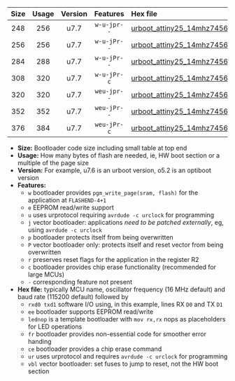 |Size|Usage|Version|Features|Hex file|
|:-:|:-:|:-:|:-:|:--|
|248|256|u7.7|`w-u-jpr--`|[urboot_attiny25_14mhz7456_57600bps_rxb0_txb1_lednop_ur_vbl.hex](https://raw.githubusercontent.com/stefanrueger/urboot.hex/main/mcus/attiny25/fcpu_14mhz7456/57600_bps/urboot_attiny25_14mhz7456_57600bps_rxb0_txb1_lednop_ur_vbl.hex)|
|256|256|u7.7|`w-u-jPr--`|[urboot_attiny25_14mhz7456_57600bps_rxb0_txb1_ur_vbl.hex](https://raw.githubusercontent.com/stefanrueger/urboot.hex/main/mcus/attiny25/fcpu_14mhz7456/57600_bps/urboot_attiny25_14mhz7456_57600bps_rxb0_txb1_ur_vbl.hex)|
|284|288|u7.7|`w-u-jPr--`|[urboot_attiny25_14mhz7456_57600bps_rxb0_txb1_lednop_fr_ur_vbl.hex](https://raw.githubusercontent.com/stefanrueger/urboot.hex/main/mcus/attiny25/fcpu_14mhz7456/57600_bps/urboot_attiny25_14mhz7456_57600bps_rxb0_txb1_lednop_fr_ur_vbl.hex)|
|308|320|u7.7|`w-u-jPr-c`|[urboot_attiny25_14mhz7456_57600bps_rxb0_txb1_lednop_fr_ce_ur_vbl.hex](https://raw.githubusercontent.com/stefanrueger/urboot.hex/main/mcus/attiny25/fcpu_14mhz7456/57600_bps/urboot_attiny25_14mhz7456_57600bps_rxb0_txb1_lednop_fr_ce_ur_vbl.hex)|
|320|320|u7.7|`weu-jpr--`|[urboot_attiny25_14mhz7456_57600bps_rxb0_txb1_ee_lednop_ur_vbl.hex](https://raw.githubusercontent.com/stefanrueger/urboot.hex/main/mcus/attiny25/fcpu_14mhz7456/57600_bps/urboot_attiny25_14mhz7456_57600bps_rxb0_txb1_ee_lednop_ur_vbl.hex)|
|352|352|u7.7|`weu-jPr--`|[urboot_attiny25_14mhz7456_57600bps_rxb0_txb1_ee_lednop_fr_ur_vbl.hex](https://raw.githubusercontent.com/stefanrueger/urboot.hex/main/mcus/attiny25/fcpu_14mhz7456/57600_bps/urboot_attiny25_14mhz7456_57600bps_rxb0_txb1_ee_lednop_fr_ur_vbl.hex)|
|376|384|u7.7|`weu-jPr-c`|[urboot_attiny25_14mhz7456_57600bps_rxb0_txb1_ee_lednop_fr_ce_ur_vbl.hex](https://raw.githubusercontent.com/stefanrueger/urboot.hex/main/mcus/attiny25/fcpu_14mhz7456/57600_bps/urboot_attiny25_14mhz7456_57600bps_rxb0_txb1_ee_lednop_fr_ce_ur_vbl.hex)|

- **Size:** Bootloader code size including small table at top end
- **Usage:** How many bytes of flash are needed, ie, HW boot section or a multiple of the page size
- **Version:** For example, u7.6 is an urboot version, o5.2 is an optiboot version
- **Features:**
  + `w` bootloader provides `pgm_write_page(sram, flash)` for the application at `FLASHEND-4+1`
  + `e` EEPROM read/write support
  + `u` uses urprotocol requiring `avrdude -c urclock` for programming
  + `j` vector bootloader: applications *need to be patched externally*, eg, using `avrdude -c urclock`
  + `p` bootloader protects itself from being overwritten
  + `P` vector bootloader only: protects itself and reset vector from being overwritten
  + `r` preserves reset flags for the application in the register R2
  + `c` bootloader provides chip erase functionality (recommended for large MCUs)
  + `-` corresponding feature not present
- **Hex file:** typically MCU name, oscillator frequency (16 MHz default) and baud rate (115200 default) followed by
  + `rxd0 txd1` software I/O using, in this example, lines RX `D0` and TX `D1`
  + `ee` bootloader supports EEPROM read/write
  + `lednop` is a template bootloader with `mov rx,rx` nops as placeholders for LED operations
  + `fr` bootloader provides non-essential code for smoother error handing
  + `ce` bootloader provides a chip erase command
  + `ur` uses urprotocol and requires `avrdude -c urclock` for programming
  + `vbl` vector bootloader: set fuses to jump to reset, not the HW boot section
